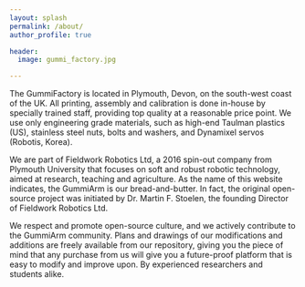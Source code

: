 ```yaml
---
layout: splash
permalink: /about/
author_profile: true

header:
  image: gummi_factory.jpg

---
```


The GummiFactory is located in Plymouth, Devon, on the south-west coast of the UK. All printing, assembly and calibration is done in-house by specially trained staff, providing top quality at a reasonable price point. We use only engineering grade materials, such as high-end Taulman plastics (US), stainless steel nuts, bolts and washers, and Dynamixel servos (Robotis, Korea).

We are part of Fieldwork Robotics Ltd, a 2016 spin-out company from Plymouth University that focuses on soft and robust robotic technology, aimed at research, teaching and agriculture. As the name of this website indicates, the GummiArm is our bread-and-butter. In fact, the original open-source project was initiated by Dr. Martin F. Stoelen, the founding Director of Fieldwork Robotics Ltd.

We respect and promote open-source culture, and we actively contribute to the GummiArm community. Plans and drawings of our modifications and additions are freely available from our repository, giving you the piece of mind that any purchase from us will give you a future-proof platform that is easy to modify and improve upon. By experienced researchers and students alike. 
